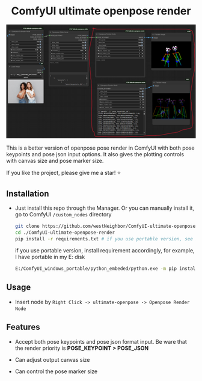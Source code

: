 <div align="center">

# ComfyUI ultimate openpose render

</div>

<p align="center">
  <img src="assets/render_example.png" />
</p>

This is a better version of openpose pose render in ComfyUI with both pose keypoints and pose json input options. It also gives the plotting controls with canvas size and pose marker size.

If you like the project, please give me a star! ⭐

## Installation

- Just install this repo through the Manager. Or you can manually install it, go to ComfyUI `/custom_nodes` directory
    ```bash
    git clone https://github.com/westNeighbor/ComfyUI-ultimate-openpose-render
    cd ./ComfyUI-ultimate-openpose-render
    pip install -r requirements.txt # if you use portable version, see below
    ```
    if you use portable version, install requirement accordingly, for example, I have portable in my E: disk
    ```bash
    E:/ComfyUI_windows_portable/python_embeded/python.exe -m pip install -r requirements.txt
    ```
## Usage
- Insert node by `Right Click -> ultimate-openpose -> Openpose Render Node`

## Features
- Accept both pose keypoints and pose json format input. Be ware that the render priority is **POSE\_KEYPOINT > POSE\_JSON** 

- Can adjust output canvas size

- Can control the pose marker size
